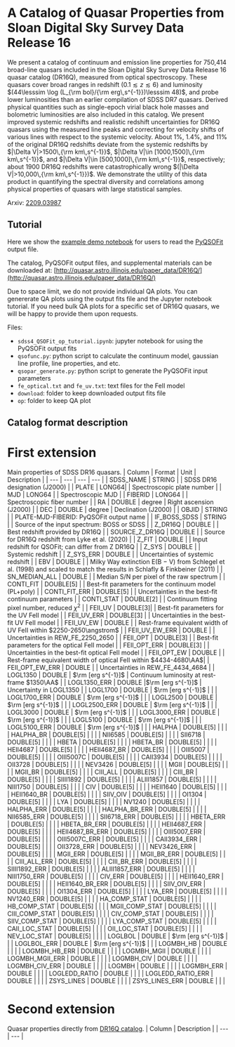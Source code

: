 # A Catalog of Quasar Properties from Sloan Digital Sky Survey Data Release 16


We present a catalog of continuum and emission line properties for 750,414 broad-line quasars included in the Sloan Digital Sky Survey Data Release 16 quasar catalog (DR16Q), measured from optical spectroscopy. These quasars cover broad ranges in redshift $(0.1 \lesssim z \lesssim 6)$ and luminosity $(44\lesssim \log (L_{\rm bol}/{\rm erg\,s^{-1}})\lesssim 48)$, and probe lower luminosities than an earlier compilation of SDSS DR7 quasars. Derived physical quantities such as single-epoch virial black hole masses and bolometric luminosities are also included in this catalog. We present improved systemic redshifts and realistic redshift uncertainties for DR16Q quasars using the measured line peaks and correcting for velocity shifts of various lines with respect to the systemic velocity. About 1%, 1.4%, and 11% of the original DR16Q redshifts deviate from the systemic redshifts by $|\Delta V|>1500\,{\rm km\,s^{-1}}$, $|\Delta V|\in [1000,1500]\,{\rm km\,s^{-1}}$, and $|\Delta V|\in [500,1000]\,{\rm km\,s^{-1}}$, respectively; about $1900$ DR16Q redshifts were catastrophically wrong $(|\Delta V|>10,000\,{\rm km\,s^{-1}})$. We demonstrate the utility of this data product in quantifying the spectral diversity and correlations among physical properties of quasars with large statistical samples. 

Arxiv: [2209.03987](https://arxiv.org/abs/2209.03987)

## Tutorial

Here we show the [example demo notebook](https://github.com/QiaoyaWu/sdss4_dr16q_tutorial/blob/main/sdss4_QSOFit_op_tutorial.ipynb) for users to read the [PyQSOFit](https://github.com/legolason/PyQSOFit) output file.

The catalog, PyQSOFit output files, and supplemental materials can be downloaded at: [http://quasar.astro.illinois.edu/paper_data/DR16Q/](http://quasar.astro.illinois.edu/paper_data/DR16Q/)

Due to space limit, we do not provide individual QA plots. You can genererate QA plots using the output fits file and the Jupyter notebook tutorial. If you need bulk QA plots for a specific set of DR16Q quasars, we will be happy to provide them upon requests. 

Files:
- `sdss4_QSOFit_op_tutorial.ipynb`: jupyter notebook for using the PyQSOFit output fits
- `qsofunc.py`: python script to calculate the continuum model, gaussian line profile, line properties, and etc.
- `qsopar_generate.py`: python script to generate the PyQSOFit input parameters
- `fe_optical.txt` and `fe_uv.txt`: text files for the FeII model
- `download`: folder to keep downloaded output fits file
- `op`: folder to keep QA plot

## Catalog format description
# First extension
Main properties of SDSS DR16 quasars.
| Column | Format | Unit | Description |
| --- | --- | --- | --- |
| SDSS_NAME | STRING |  | SDSS DR16 designation (J2000) |
| PLATE | LONG64| | Spectroscopic plate number |
| MJD | LONG64 | | Spectroscopic MJD |
| FIBERID | LONG64 | | Spectroscopic fiber number |
| RA | DOUBLE | degree | Right ascension (J2000) |
| DEC | DOUBLE | degree | Declination (J2000) |
| OBJID | STRING | | PLATE-MJD-FIBERID: PyQSOFit output name |
| IF_BOSS_SDSS | STRING | | Source of the input spectrum: BOSS or SDSS |
| Z_DR16Q | DOUBLE | | Best redshift provided by DR16Q |
| SOURCE_Z_DR16Q | DOUBLE | | Source for DR16Q redshift from Lyke et al. (2020) |
| Z_FIT | DOUBLE | | Input redshift for QSOFit; can differ from Z DR16Q |
| Z_SYS | DOUBLE | | Systemic redshift |
| Z_SYS_ERR | DOUBLE | | Uncertainties of systemic redshift |
| EBV | DOUBLE | | Milky Way extinction E(B − V) from Schlegel et al. (1998) and scaled to match the results in Schlafly & Finkbeiner (2011) |
| SN_MEDIAN_ALL | DOUBLE | | Median S/N per pixel of the raw spectrum |
| CONTI_FIT | DOUBLE[5] | | Best-fit parameters for the continuum model (PL+poly) |
| CONTI_FIT_ERR | DOUBLE[5] | | Uncertainties in the best-fit continuum parameters |
| CONTI_STAT | DOUBLE[2] | | Continuum fitting pixel number, reduced $\chi^2$ |
| FEII_UV | DOUBLE[3]| | Best-fit parameters for the UV FeII model |
| FEII_UV_ERR | DOUBLE[3] | | Uncertainties in the best-fit UV FeII model |
| FEII_UV_EW | DOUBLE | | Rest-frame equivalent width of UV FeII within $2250-2650\angstrom$ |
| FEII_UV_EW_ERR | DOUBLE | | Uncertainties in REW_FE_2250_2650 |
| FEII_OPT | DOUBLE[3] | | Best-fit parameters for the optical FeII model |
| FEII_OPT_ERR | DOUBLE[3] | | Uncertainties in the best-fit optical FeII model |
| FEII_OPT_EW | DOUBLE | | Rest-frame equivalent width of optical FeII within $4434-4680\AA$|
| FEII_OPT_EW_ERR | DOUBLE | | Uncertainties in REW_FE_4434_4684 |
| LOGL1350 | DOUBLE | $\rm [erg s^{-1}]$ | Continuum luminosity at rest-frame $1350\AA$ |
| LOGL1350_ERR | DOUBLE |$\rm [erg s^{-1}]$ | Uncertainty in LOGL1350 |
| LOGL1700 | DOUBLE | $\rm [erg s^{-1}]$ | |
| LOGL1700_ERR | DOUBLE | $\rm [erg s^{-1}]$ | |
| LOGL2500 | DOUBLE | $\rm [erg s^{-1}]$ | |
| LOGL2500_ERR | DOUBLE | $\rm [erg s^{-1}]$ | |
| LOGL3000 | DOUBLE | $\rm [erg s^{-1}]$ | |
| LOGL3000_ERR | DOUBLE | $\rm [erg s^{-1}]$ | |
| LOGL5100 | DOUBLE | $\rm [erg s^{-1}]$ | |
| LOGL5100_ERR | DOUBLE | $\rm [erg s^{-1}]$ | |
| HALPHA | DOUBLE[5] | | |
| HALPHA_BR | DOUBLE[5] | | |
| NII6585 | DOUBLE[5] | | |
| SII6718 | DOUBLE[5] | | |
| HBETA | DOUBLE[5] | | |
| HBETA_BR | DOUBLE[5] | | |
| HEII4687 | DOUBLE[5] | | |
| HEII4687_BR | DOUBLE[5] | | |
| OIII5007 | DOUBLE[5] | | |
| OIII5007C | DOUBLE[5] | | |
| CAII3934 | DOUBLE[5] | | |
| OII3728 | DOUBLE[5] | | |
| NEV3426 | DOUBLE[5] | | |
| MGII | DOUBLE[5] | | |
| MGII_BR | DOUBLE[5] | | |
| CIII_ALL | DOUBLE[5] | | |
| CIII_BR | DOUBLE[5] | | |
| SIIII1892 | DOUBLE[5] | | |
| ALIII1857 | DOUBLE[5] | | |
| NIII1750 | DOUBLE[5] | | |
| CIV | DOUBLE[5] | | |
| HEII1640 | DOUBLE[5] | | |
| HEII1640_BR | DOUBLE[5] | | |
| SIIV_OIV | DOUBLE[5] | | |
| OI1304 | DOUBLE[5] | | |
| LYA | DOUBLE[5] | | |
| NV1240 | DOUBLE[5] | | |
| HALPHA_ERR | DOUBLE[5] | | |
| HALPHA_BR_ERR | DOUBLE[5] | | |
| NII6585_ERR | DOUBLE[5] | | |
| SII6718_ERR | DOUBLE[5] | | |
| HBETA_ERR | DOUBLE[5] | | |
| HBETA_BR_ERR | DOUBLE[5] | | |
| HEII4687_ERR | DOUBLE[5] | | |
| HEII4687_BR_ERR | DOUBLE[5] | | |
| OIII5007_ERR | DOUBLE[5] | | |
| OIII5007C_ERR | DOUBLE[5] | | |
| CAII3934_ERR | DOUBLE[5] | | |
| OII3728_ERR | DOUBLE[5] | | |
| NEV3426_ERR | DOUBLE[5] | | |
| MGII_ERR | DOUBLE[5] | | |
| MGII_BR_ERR | DOUBLE[5] | | |
| CIII_ALL_ERR | DOUBLE[5] | | |
| CIII_BR_ERR | DOUBLE[5] | | |
| SIIII1892_ERR | DOUBLE[5] | | |
| ALIII1857_ERR | DOUBLE[5] | | |
| NIII1750_ERR | DOUBLE[5] | | |
| CIV_ERR | DOUBLE[5] | | |
| HEII1640_ERR | DOUBLE[5] | | |
| HEII1640_BR_ERR | DOUBLE[5] | | |
| SIIV_OIV_ERR | DOUBLE[5] | | |
| OI1304_ERR | DOUBLE[5] | | |
| LYA_ERR | DOUBLE[5] | | |
| NV1240_ERR | DOUBLE[5] | | |
| HA_COMP_STAT | DOUBLE[5] | | |
| HB_COMP_STAT | DOUBLE[5] | | |
| MGII_COMP_STAT | DOUBLE[5] | | |
| CIII_COMP_STAT | DOUBLE[5] | | |
| CIV_COMP_STAT | DOUBLE[5] | | |
| SIIV_COMP_STAT | DOUBLE[5] | | |
| LYA_COMP_STAT | DOUBLE[5] | | |
| CAII_LOC_STAT | DOUBLE[5] | | |
| OII_LOC_STAT | DOUBLE[5] | | |
| NEV_LOC_STAT | DOUBLE[5] | | |
| LOGLBOL | DOUBLE | $\rm [erg s^{-1}]$ | |
| LOGLBOL_ERR | DOUBLE | $\rm [erg s^{-1}]$ | |
| LOGMBH_HB | DOUBLE | | |
| LOGMBH_HB_ERR | DOUBLE | | |
| LOGMBH_MGII | DOUBLE | | |
| LOGMBH_MGII_ERR | DOUBLE | | |
| LOGMBH_CIV | DOUBLE | | |
| LOGMBH_CIV_ERR | DOUBLE | | |
| LOGMBH | DOUBLE | | |
| LOGMBH_ERR | DOUBLE | | |
| LOGLEDD_RATIO | DOUBLE | | |
| LOGLEDD_RATIO_ERR | DOUBLE | | |
| ZSYS_LINES | DOUBLE | | |
| ZSYS_LINES_ERR | DOUBLE | | |


# Second extension
Quasar properties directly from [DR16Q catalog](https://www.sdss.org/dr16/algorithms/qso_catalog/).
| Column | Description |
| --- | --- | 
